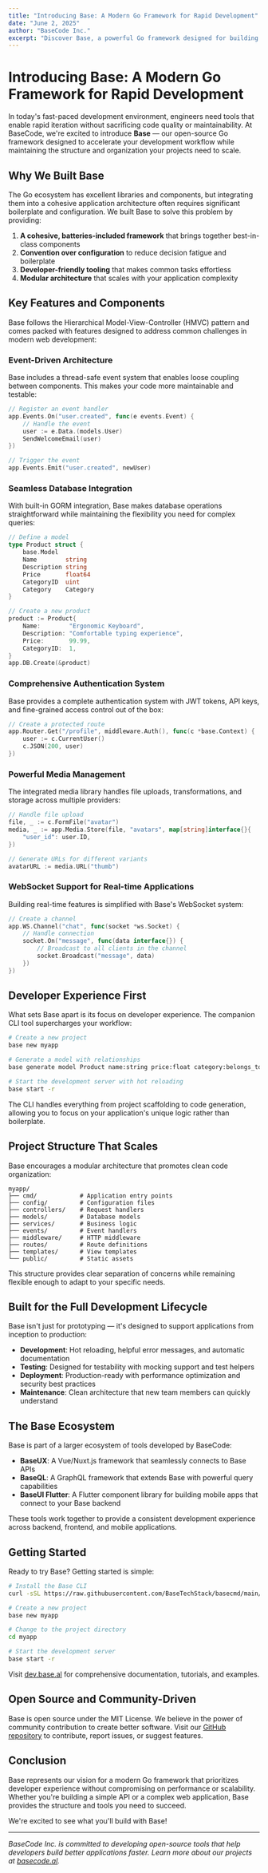 ```yaml
---
title: "Introducing Base: A Modern Go Framework for Rapid Development"
date: "June 2, 2025"
author: "BaseCode Inc."
excerpt: "Discover Base, a powerful Go framework designed for building robust, scalable web applications with convention over configuration and developer experience at its core."
---
```


# Introducing Base: A Modern Go Framework for Rapid Development

In today's fast-paced development environment, engineers need tools that enable rapid iteration without sacrificing code quality or maintainability. At BaseCode, we're excited to introduce **Base** — our open-source Go framework designed to accelerate your development workflow while maintaining the structure and organization your projects need to scale.

## Why We Built Base

The Go ecosystem has excellent libraries and components, but integrating them into a cohesive application architecture often requires significant boilerplate and configuration. We built Base to solve this problem by providing:

1. **A cohesive, batteries-included framework** that brings together best-in-class components
2. **Convention over configuration** to reduce decision fatigue and boilerplate
3. **Developer-friendly tooling** that makes common tasks effortless
4. **Modular architecture** that scales with your application complexity

## Key Features and Components

Base follows the Hierarchical Model-View-Controller (HMVC) pattern and comes packed with features designed to address common challenges in modern web development:

### Event-Driven Architecture

Base includes a thread-safe event system that enables loose coupling between components. This makes your code more maintainable and testable:

```go
// Register an event handler
app.Events.On("user.created", func(e events.Event) {
    // Handle the event
    user := e.Data.(models.User)
    SendWelcomeEmail(user)
})

// Trigger the event
app.Events.Emit("user.created", newUser)
```

### Seamless Database Integration

With built-in GORM integration, Base makes database operations straightforward while maintaining the flexibility you need for complex queries:

```go
// Define a model
type Product struct {
    base.Model
    Name        string
    Description string
    Price       float64
    CategoryID  uint
    Category    Category
}

// Create a new product
product := Product{
    Name:        "Ergonomic Keyboard",
    Description: "Comfortable typing experience",
    Price:       99.99,
    CategoryID:  1,
}
app.DB.Create(&product)
```

### Comprehensive Authentication System

Base provides a complete authentication system with JWT tokens, API keys, and fine-grained access control out of the box:

```go
// Create a protected route
app.Router.Get("/profile", middleware.Auth(), func(c *base.Context) {
    user := c.CurrentUser()
    c.JSON(200, user)
})
```

### Powerful Media Management

The integrated media library handles file uploads, transformations, and storage across multiple providers:

```go
// Handle file upload
file, _ := c.FormFile("avatar")
media, _ := app.Media.Store(file, "avatars", map[string]interface{}{
    "user_id": user.ID,
})

// Generate URLs for different variants
avatarURL := media.URL("thumb")
```

### WebSocket Support for Real-time Applications

Building real-time features is simplified with Base's WebSocket system:

```go
// Create a channel
app.WS.Channel("chat", func(socket *ws.Socket) {
    // Handle connection
    socket.On("message", func(data interface{}) {
        // Broadcast to all clients in the channel
        socket.Broadcast("message", data)
    })
})
```

## Developer Experience First

What sets Base apart is its focus on developer experience. The companion CLI tool supercharges your workflow:

```bash
# Create a new project
base new myapp

# Generate a model with relationships
base generate model Product name:string price:float category:belongs_to

# Start the development server with hot reloading
base start -r
```

The CLI handles everything from project scaffolding to code generation, allowing you to focus on your application's unique logic rather than boilerplate.

## Project Structure That Scales

Base encourages a modular architecture that promotes clean code organization:

```
myapp/
├── cmd/            # Application entry points
├── config/         # Configuration files
├── controllers/    # Request handlers
├── models/         # Database models
├── services/       # Business logic
├── events/         # Event handlers
├── middleware/     # HTTP middleware
├── routes/         # Route definitions
├── templates/      # View templates
└── public/         # Static assets
```

This structure provides clear separation of concerns while remaining flexible enough to adapt to your specific needs.

## Built for the Full Development Lifecycle

Base isn't just for prototyping — it's designed to support applications from inception to production:

- **Development**: Hot reloading, helpful error messages, and automatic documentation
- **Testing**: Designed for testability with mocking support and test helpers
- **Deployment**: Production-ready with performance optimization and security best practices
- **Maintenance**: Clean architecture that new team members can quickly understand

## The Base Ecosystem

Base is part of a larger ecosystem of tools developed by BaseCode:

- **BaseUX**: A Vue/Nuxt.js framework that seamlessly connects to Base APIs
- **BaseQL**: A GraphQL framework that extends Base with powerful query capabilities
- **BaseUI Flutter**: A Flutter component library for building mobile apps that connect to your Base backend

These tools work together to provide a consistent development experience across backend, frontend, and mobile applications.

## Getting Started

Ready to try Base? Getting started is simple:

```bash
# Install the Base CLI
curl -sSL https://raw.githubusercontent.com/BaseTechStack/basecmd/main/install.sh | bash

# Create a new project
base new myapp

# Change to the project directory
cd myapp

# Start the development server
base start -r
```

Visit [dev.base.al](https://dev.base.al/projects/base/) for comprehensive documentation, tutorials, and examples.

## Open Source and Community-Driven

Base is open source under the MIT License. We believe in the power of community contribution to create better software. Visit our [GitHub repository](https://github.com/BaseTechStack/base) to contribute, report issues, or suggest features.

## Conclusion

Base represents our vision for a modern Go framework that prioritizes developer experience without compromising on performance or scalability. Whether you're building a simple API or a complex web application, Base provides the structure and tools you need to succeed.

We're excited to see what you'll build with Base!

---

*BaseCode Inc. is committed to developing open-source tools that help developers build better applications faster. Learn more about our projects at [basecode.al](https://basecode.al).*
